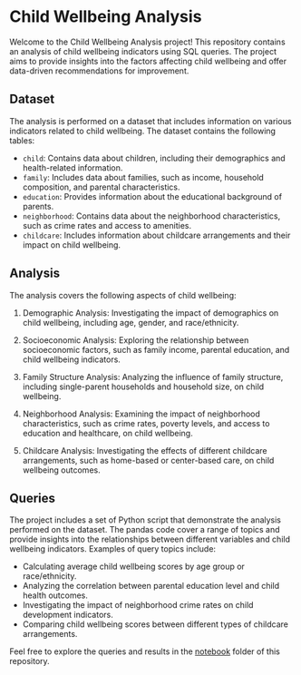 # Child Wellbeing Analysis

Welcome to the Child Wellbeing Analysis project! This repository contains an analysis of child wellbeing indicators using SQL queries. The project aims to provide insights into the factors affecting child wellbeing and offer data-driven recommendations for improvement.

## Dataset

The analysis is performed on a dataset that includes information on various indicators related to child wellbeing. The dataset contains the following tables:

- `child`: Contains data about children, including their demographics and health-related information.
- `family`: Includes data about families, such as income, household composition, and parental characteristics.
- `education`: Provides information about the educational background of parents.
- `neighborhood`: Contains data about the neighborhood characteristics, such as crime rates and access to amenities.
- `childcare`: Includes information about childcare arrangements and their impact on child wellbeing.

## Analysis

The analysis covers the following aspects of child wellbeing:

1. Demographic Analysis: Investigating the impact of demographics on child wellbeing, including age, gender, and race/ethnicity.

2. Socioeconomic Analysis: Exploring the relationship between socioeconomic factors, such as family income, parental education, and child wellbeing indicators.

3. Family Structure Analysis: Analyzing the influence of family structure, including single-parent households and household size, on child wellbeing.

4. Neighborhood Analysis: Examining the impact of neighborhood characteristics, such as crime rates, poverty levels, and access to education and healthcare, on child wellbeing.

5. Childcare Analysis: Investigating the effects of different childcare arrangements, such as home-based or center-based care, on child wellbeing outcomes.

## Queries

The project includes a set of Python script that demonstrate the analysis performed on the dataset. The pandas code cover a range of topics and provide insights into the relationships between different variables and child wellbeing indicators. Examples of query topics include:

- Calculating average child wellbeing scores by age group or race/ethnicity.
- Analyzing the correlation between parental education level and child health outcomes.
- Investigating the impact of neighborhood crime rates on child development indicators.
- Comparing child wellbeing scores between different types of childcare arrangements.

Feel free to explore the queries and results in the [notebook](DS_Project.ipynb/) folder of this repository.


